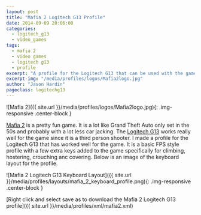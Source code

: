 ```yaml
---
layout: post
title: "Mafia 2 Logitech G13 Profile"
date: 2014-09-09 20:06:00
categories:
  - logitech_g13
  - video_games
tags:
  - mafia 2
  - video games
  - logitech g13
  - profile
excerpt: "A profile for the Logitech G13 that can be used with the game Mafia 2"
excerpt-img: "/media/profiles/logos/Mafia2logo.jpg"
author: "Jason Hardin"
pageclass: logitechg13
---
```


![Mafia 2]({{ site.url }}/media/profiles/logos/Mafia2logo.jpg){: .img-responsive .center-block }

[Mafia 2](http://www.mafia2game.com/) is a pretty fun game. It is a lot like Grand Theft Auto only set in the 50s and probably with a lot less car jacking. The [Logitech G13](http://gaming.logitech.com/en-us/product/g13-advanced-gameboard) works really well for the game since it is a third person shooter. I made a profile for the Logitech G13 that has worked well for the game. It is a basic FPS style profile with a few extra keys added to the game specifically for climbing, hostering, crouching anc covering. Below is an image of the keyboard layout for the profile.

![Mafia 2 Logitech G13 Keyboard Layout]({{ site.url }}/media/profiles/layouts/mafia_2_keyboard_profile.png){: .img-responsive .center-block }

[Right click and select save as to download the Mafia 2 Logitech G13 profile]({{ site.url }}/media/profiles/xml/mafia2.xml)
